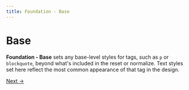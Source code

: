 ```yaml
---
title: Foundation - Base
---
```


# Base

**Foundation - Base** sets any base-level styles for tags, such as `p` or `blockquote`, beyond what's included in the reset or normalize. Text styles set here reflect the most common appearance of that tag in the design.

<a class="btn btn--b" href="/components/">Next &rarr;</a>

